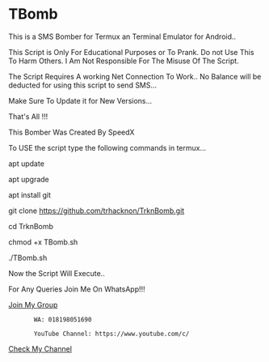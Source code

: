 # TBomb
This is a SMS Bomber for Termux an Terminal Emulator for Android..

This Script is Only For Educational Purposes or To Prank.
 Do not Use This To Harm Others.
 I Am Not Responsible For The Misuse Of The Script.

The Script Requires A working Net Connection To Work..
No Balance will be deducted for using this script to send SMS...

 Make Sure To Update it for New Versions...

 That's All !!!

 This Bomber Was Created By SpeedX

To USE the script type the following commands in termux...

apt update

apt upgrade

apt install git

git clone https://github.com/trhacknon/TrknBomb.git

cd TrknBomb

chmod +x TBomb.sh

./TBomb.sh

Now the Script Will Execute..


For Any Queries Join Me On WhatsApp!!!
          
  <a href="http://bit.do/thespeedx">Join My Group</a>

           WA: 018198051690

           YouTube Channel: https://www.youtube.com/c/
  <a href="https://www.youtube.com/c/">Check My Channel</a>
